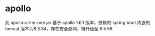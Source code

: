 # apollo
此 apollo-all-in-one.jar 基于 apollo 1.6.1 版本，依赖的 spring boot 内嵌的 tomcat 版本为8.3.34，存在安全漏洞，特升级至 8.5.56
